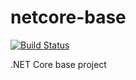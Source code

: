 # netcore-base
[![Build Status](https://dev.azure.com/NCRZ06/netcore-base/_apis/build/status/NICORUIZ06.netcore-base?branchName=master)](https://dev.azure.com/NCRZ06/netcore-base/_build/latest?definitionId=3&branchName=master)

.NET Core base project

